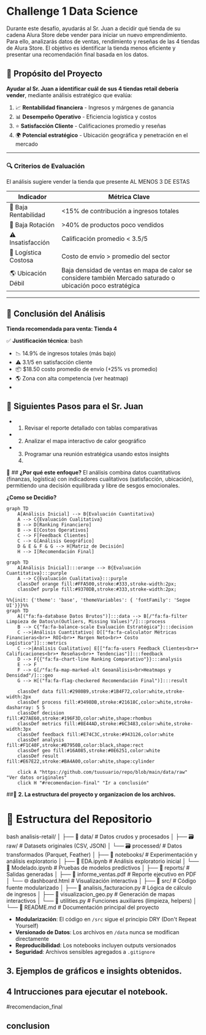 # Challenge 1 Data Science
Durante este desafío, ayudarás al Sr. Juan a decidir qué tienda de su cadena Alura Store debe vender para iniciar un nuevo emprendimiento. Para ello, analizarás datos de ventas, rendimiento y reseñas de las 4 tiendas de Alura Store. El objetivo es identificar la tienda menos eficiente y presentar una recomendación final basada en los datos.
 ## 🎯 **Propósito del Proyecto**

 **Ayudar al Sr. Juan a identificar cuál de sus 4 tiendas retail debería vender**, mediante análisis estratégico que evalúa:

1. 📈 **Rentabilidad financiera** - Ingresos y márgenes de ganancia
2. 📊 **Desempeño Operativo** - Eficiencia logística y costos
3. ⭐ **Satisfacción Cliente** - Calificaciones promedio y reseñas
4. 🌍 **Potencial estratégico** - Ubicación geográfica y penetración en el mercado

---

### 🔍 **Criterios de Evaluación**
El análisis sugiere vender la tienda que presente AL MENOS 3 DE ESTAS

| Indicador               | Métrica Clave                          | 
|-------------------------|----------------------------------------|
| 🔴 Baja Rentabilidad    | <15% de contribución a ingresos totales |
| 🚫 Baja Rotación        | >40% de productos poco vendidos        |
| ⚠️ Insatisfacción       | Calificación promedio < 3.5/5          |
| 📍 Logística Costosa    | Costo de envío > promedio del sector    |
| 🌎 Ubicación Débil      | Baja densidad de ventas en mapa de calor se considere también Mercado saturado o ubicación poco estratégica|

---

## 📌 **Conclusión del Análisis** 
**Tienda recomendada para venta: Tienda 4**  

✅ **Justificación técnica**:
bash
- 📉 14.9% de ingresos totales (más bajo)
- ⚠️ 3.1/5 en satisfacción cliente 
- 📦 $18.50 costo promedio de envío (+25% vs promedio)
- 🌎 Zona con alta competencia (ver heatmap)
- 
## 📄 **Siguientes Pasos para el Sr. Juan**
- 1. Revisar el reporte detallado con tablas comparativas
- 2. Analizar el mapa interactivo de calor geográfico
- 3. Programar una reunión estratégica usando estos insights
  4. 
🔗 ## **¿Por qué este enfoque?**
El análisis combina datos cuantitativos (finanzas, logística) con indicadores cualitativos (satisfacción, ubicación), permitiendo una decisión equilibrada y libre de sesgos emocionales.

**¿Como se Decidio?**

``` mermaid
graph TD
    A[Análisis Inicial] --> B{Evaluación Cuantitativa}
    A --> C{Evaluación Cualitativa}
    B --> D[Ranking Financiero]
    B --> E[Costos Operativos]
    C --> F[Feedback Clientes]
    C --> G[Análisis Geográfico]
    D & E & F & G --> H[Matriz de Decisión]
    H --> I[Recomendación Final]
```
```mermaid
graph TD
    A[Análisis Inicial]:::orange --> B{Evaluación Cuantitativa}:::purple
    A --> C{Evaluación Cualitativa}:::purple
    classDef orange fill:#FFA500,stroke:#333,stroke-width:2px;
    classDef purple fill:#9370DB,stroke:#333,stroke-width:2px;
```
```mermaid
%%{init: {'theme': 'base', 'themeVariables': { 'fontFamily': 'Segoe UI'}}}%%
graph TD
    A[("fa:fa-database Datos Brutos")]:::data --> B[/"fa:fa-filter Limpieza de Datos\n(Outliers, Missing Values)"/]:::process
    B --> C{"fa:fa-balance-scale Evaluación Estratégica"}:::decision
    C -->|Análisis Cuantitativo| D[["fa:fa-calculator Métricas Financieras<br>• ROI<br>• Margen Neto<br>• Costo Logístico"]]:::metrics
    C -->|Análisis Cualitativo| E[["fa:fa-users Feedback Clientes<br>• Calificaciones<br>• Reseñas<br>• Tendencias"]]:::feedback
    D --> F{{"fa:fa-chart-line Ranking Comparativo"}}:::analysis
    E --> F
    F --> G[/"fa:fa-map-marked-alt Geoanálisis<br>Heatmaps y Densidad"/]:::geo
    G --> H[("fa:fa-flag-checkered Recomendación Final")]:::result

    classDef data fill:#2980B9,stroke:#1B4F72,color:white,stroke-width:2px
    classDef process fill:#3498DB,stroke:#21618C,color:white,stroke-dasharray: 5 5
    classDef decision fill:#27AE60,stroke:#196F3D,color:white,shape:rhombus
    classDef metrics fill:#8E44AD,stroke:#6C3483,color:white,stroke-width:3px
    classDef feedback fill:#E74C3C,stroke:#943126,color:white
    classDef analysis fill:#F1C40F,stroke:#B7950B,color:black,shape:rect
    classDef geo fill:#16A085,stroke:#0E6251,color:white
    classDef result fill:#E67E22,stroke:#BA4A00,color:white,shape:cylinder

    click A "https://github.com/tuusuario/repo/blob/main/data/raw" "Ver datos originales"
    click H "#recomendacion-final" "Ir a conclusión"
```
##📂 **2. La estructura del proyecto y organizacion de los archivos.**
# 📁 Estructura del Repositorio

bash
analisis-retail/
│
├── 📂 data/                   # Datos crudos y procesados
│   ├── 🗃️ raw/               # Datasets originales (CSV, JSON)
│   └── 🗃️ processed/         # Datos transformados (Parquet, Feather)
│
├── 📂 notebooks/              # Experimentación y análisis exploratorio
│   ├── 📘 EDA.ipynb          # Análisis exploratorio inicial
│   └── 📘 Modelado.ipynb     # Pruebas de modelos predictivos
│
├── 📂 reports/                # Salidas generadas
│   ├── 📄 informe_ventas.pdf # Reporte ejecutivo en PDF
│   └── 🌐 dashboard.html     # Visualización interactiva
│
├── 📂 src/                    # Código fuente modularizado
│   ├── 🐍 analisis_facturacion.py  # Lógica de cálculo de ingresos
│   ├── 🐍 visualizacion_geo.py     # Generación de mapas interactivos
│   └── 🐍 utilities.py       # Funciones auxiliares (limpieza, helpers)
│
└── 📄 README.md               # Documentación principal del proyecto
- **Modularización**: El código en `/src` sigue el principio DRY (Don't Repeat Yourself)
- **Versionado de Datos**: Los archivos en `/data` nunca se modifican directamente
- **Reproducibilidad**: Los notebooks incluyen outputs versionados
- **Seguridad**: Archivos sensibles agregados a `.gitignore`

## 3. Ejemplos de gráficos  e insights obtenidos.
## 4 Intrucciones  para  ejecutar el notebook.
#recomendacion_final
## conclusion

